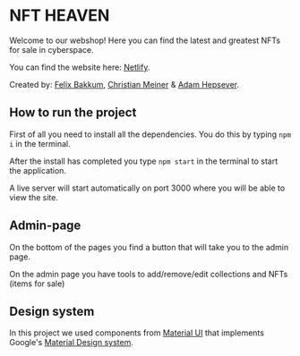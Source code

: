 # NFT HEAVEN

Welcome to our webshop! Here you can find the latest and greatest NFTs for sale in cyberspace.

You can find the website here: [Netlify](nftheaven.netlify.app).

Created by:
[Felix Bakkum](https://github.com/FrontFelix),
[Christian Meiner](https://github.com/miMeiner) &
[Adam Hepsever](https://github.com/AdaHep).

## How to run the project

First of all you need to install all the dependencies. You do this by typing `npm i` in the terminal.

After the install has completed you type `npm start` in the terminal to start the application.

A live server will start automatically on port 3000 where you will be able to view the site.

## Admin-page

On the bottom of the pages you find a button that will take you to the admin page.

On the admin page you have tools to add/remove/edit collections and NFTs (items for sale)

## Design system

In this project we used components from [Material UI](https://mui.com/#/) that implements Google's [Material Design system](https://material.io/).
